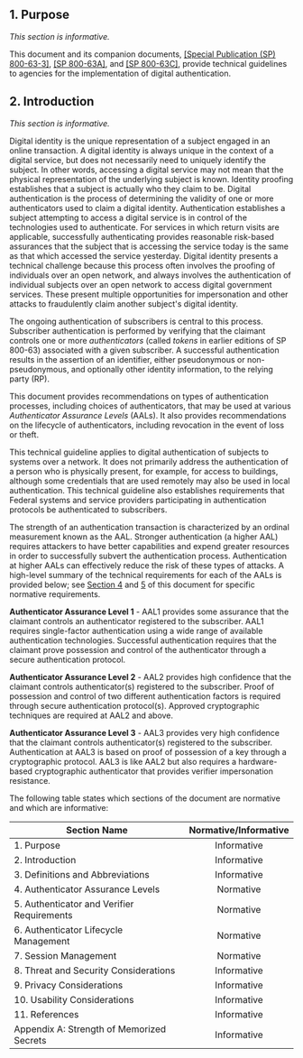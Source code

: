 <a name="sec1"></a>

## 1. Purpose

_This section is informative._

This document and its companion documents, [[Special Publication (SP) 800-63-3]](sp800-63-3.html), [[SP 800-63A]](sp800-63a.html), and [[SP 800-63C]](sp800-63c.html), provide technical guidelines to agencies for the implementation of digital authentication.

<a name="sec2"></a>

## 2. Introduction

_This section is informative._

Digital identity is the unique representation of a subject engaged in an online transaction. A digital identity is always unique in the context of a digital service, but does not necessarily need to uniquely identify the subject. In other words, accessing a digital service may not mean that the physical representation of the underlying subject is known. Identity proofing establishes that a subject is actually who they claim to be. Digital authentication is the process of determining the validity of one or more authenticators used to claim a digital identity. Authentication establishes a subject attempting to access a digital service is in control of the technologies used to authenticate.  For services in which return visits are applicable, successfully authenticating provides reasonable risk-based assurances that the subject that is accessing the service today is the same as that which accessed the service yesterday. Digital identity presents a technical challenge because this process often involves the proofing of individuals over an open network, and always involves the authentication of individual subjects over an open network to access digital government services. These present multiple opportunities for impersonation and other attacks to fraudulently claim another subject's digital identity.

The ongoing authentication of subscribers is central to this process. Subscriber authentication is performed by verifying that the claimant controls one or more *authenticators* (called *tokens* in earlier editions of SP 800-63) associated with a given subscriber. A successful authentication results in the assertion of an identifier, either pseudonymous or non-pseudonymous, and optionally other identity information, to the relying party (RP).

This document provides recommendations on types of authentication processes, including choices of authenticators, that may be used at various *Authenticator Assurance Levels* (AALs). It also provides recommendations on the lifecycle of authenticators, including revocation in the event of loss or theft.

This technical guideline applies to digital authentication of subjects to systems over a network. It does not primarily address the authentication of a person who is physically present, for example, for access to buildings, although some credentials that are used remotely may also be used in local authentication. This technical guideline also establishes requirements that Federal systems and service providers participating in authentication protocols be authenticated to subscribers.

The strength of an authentication transaction is characterized by an ordinal measurement known as the AAL. Stronger authentication (a higher AAL) requires attackers to have better capabilities and expend greater resources in order to successfully subvert the authentication process. Authentication at higher AALs can effectively reduce the risk of these types of attacks. A high-level summary of the technical requirements for each of the AALs is provided below; see [Section 4](#sec4) and [5](#sec5) of this document for specific normative requirements.

**Authenticator Assurance Level 1** - AAL1 provides some assurance that the claimant controls an authenticator registered to the subscriber. AAL1 requires single-factor authentication using a wide range of available authentication technologies. Successful authentication requires that the claimant prove possession and control of the authenticator through a secure authentication protocol.

**Authenticator Assurance Level 2** - AAL2 provides high confidence that the claimant controls authenticator(s) registered to the subscriber. Proof of possession and control of two different authentication factors is required through secure authentication protocol(s). Approved cryptographic techniques are required at AAL2 and above.

**Authenticator Assurance Level 3** - AAL3 provides very high confidence that the claimant controls authenticator(s) registered to the subscriber. Authentication at AAL3 is based on proof of possession of a key through a cryptographic protocol. AAL3 is like AAL2 but also requires a hardware-based cryptographic authenticator that provides verifier impersonation resistance.

The following table states which sections of the document are normative and which are informative:

|Section Name|Normative/Informative|
|----|:--:|
|1. Purpose|Informative|
|2. Introduction|Informative|
|3. Definitions and Abbreviations|Informative|
|4. Authenticator Assurance Levels|Normative|
|5. Authenticator and Verifier Requirements|Normative|
|6. Authenticator Lifecycle Management|Normative|
|7. Session Management|Normative|
|8. Threat and Security Considerations|Informative|
|9. Privacy Considerations|Informative|
|10. Usability Considerations|Informative|
|11. References|Informative|
|Appendix A: Strength of Memorized Secrets|Informative|
